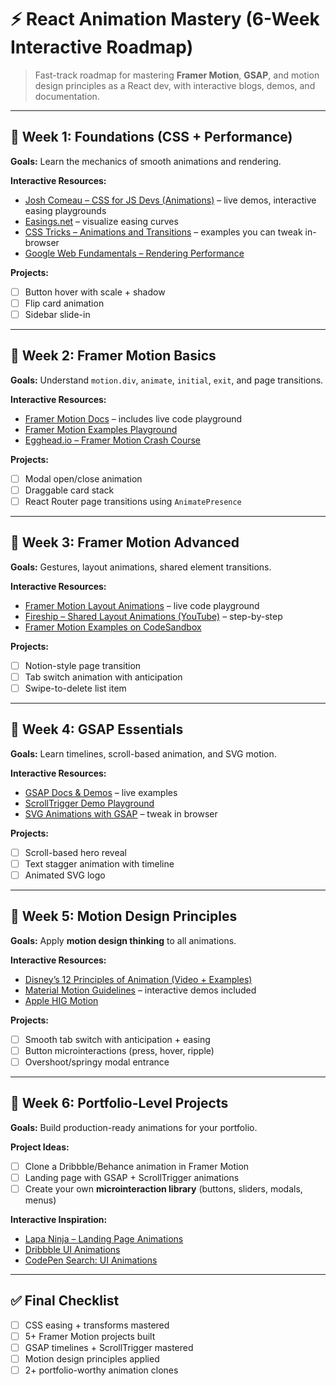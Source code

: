 # ⚡ React Animation Mastery (6-Week Interactive Roadmap)

> Fast-track roadmap for mastering **Framer Motion**, **GSAP**, and motion design principles as a React dev, with interactive blogs, demos, and documentation.

---

## 📅 Week 1: Foundations (CSS + Performance)

**Goals:** Learn the mechanics of smooth animations and rendering.

**Interactive Resources:**

- [Josh Comeau – CSS for JS Devs (Animations)](https://www.joshwcomeau.com/animation/) – live demos, interactive easing playgrounds
- [Easings.net](https://easings.net/) – visualize easing curves
- [CSS Tricks – Animations and Transitions](https://css-tricks.com/almanac/properties/a/animation/) – examples you can tweak in-browser
- [Google Web Fundamentals – Rendering Performance](https://developers.google.com/web/fundamentals/performance/rendering)

**Projects:**

- [ ] Button hover with scale + shadow
- [ ] Flip card animation
- [ ] Sidebar slide-in

---

## 📅 Week 2: Framer Motion Basics

**Goals:** Understand `motion.div`, `animate`, `initial`, `exit`, and page transitions.

**Interactive Resources:**

- [Framer Motion Docs](https://www.framer.com/motion/) – includes live code playground
- [Framer Motion Examples Playground](https://codesandbox.io/examples/package/framer-motion)
- [Egghead.io – Framer Motion Crash Course](https://egghead.io/courses/getting-started-with-framer-motion-5e9c)

**Projects:**

- [ ] Modal open/close animation
- [ ] Draggable card stack
- [ ] React Router page transitions using `AnimatePresence`

---

## 📅 Week 3: Framer Motion Advanced

**Goals:** Gestures, layout animations, shared element transitions.

**Interactive Resources:**

- [Framer Motion Layout Animations](https://www.framer.com/motion/layout-animation/) – live code playground
- [Fireship – Shared Layout Animations (YouTube)](https://www.youtube.com/watch?v=0fYi8SGA20k) – step-by-step
- [Framer Motion Examples on CodeSandbox](https://codesandbox.io/s/framer-motion)

**Projects:**

- [ ] Notion-style page transition
- [ ] Tab switch animation with anticipation
- [ ] Swipe-to-delete list item

---

## 📅 Week 4: GSAP Essentials

**Goals:** Learn timelines, scroll-based animation, and SVG motion.

**Interactive Resources:**

- [GSAP Docs & Demos](https://greensock.com/docs/) – live examples
- [ScrollTrigger Demo Playground](https://codepen.io/GreenSock/pen/YzGvxeq)
- [SVG Animations with GSAP](https://codepen.io/GreenSock/pen/XWqJzjO) – tweak in browser

**Projects:**

- [ ] Scroll-based hero reveal
- [ ] Text stagger animation with timeline
- [ ] Animated SVG logo

---

## 📅 Week 5: Motion Design Principles

**Goals:** Apply **motion design thinking** to all animations.

**Interactive Resources:**

- [Disney’s 12 Principles of Animation (Video + Examples)](https://www.youtube.com/watch?v=uDqjIdI4bF4)
- [Material Motion Guidelines](https://m3.material.io/foundations/motion/overview) – interactive demos included
- [Apple HIG Motion](https://developer.apple.com/design/human-interface-guidelines/motion/)

**Projects:**

- [ ] Smooth tab switch with anticipation + easing
- [ ] Button microinteractions (press, hover, ripple)
- [ ] Overshoot/springy modal entrance

---

## 📅 Week 6: Portfolio-Level Projects

**Goals:** Build production-ready animations for your portfolio.

**Project Ideas:**

- [ ] Clone a Dribbble/Behance animation in Framer Motion
- [ ] Landing page with GSAP + ScrollTrigger animations
- [ ] Create your own **microinteraction library** (buttons, sliders, modals, menus)

**Interactive Inspiration:**

- [Lapa Ninja – Landing Page Animations](https://www.lapa.ninja/)
- [Dribbble UI Animations](https://dribbble.com/tags/ui_animation)
- [CodePen Search: UI Animations](https://codepen.io/search/pens?q=ui+animation)

---

## ✅ Final Checklist

- [ ] CSS easing + transforms mastered
- [ ] 5+ Framer Motion projects built
- [ ] GSAP timelines + ScrollTrigger mastered
- [ ] Motion design principles applied
- [ ] 2+ portfolio-worthy animation clones
